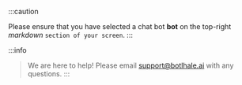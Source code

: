 :::caution

Please ensure that you have selected a chat bot **bot** on the top-right _markdown_ `section of your screen`.
:::

:::info
> We are here to help! Please email support@botlhale.ai with any questions.
:::